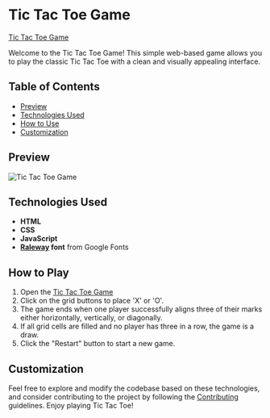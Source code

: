 # Tic Tac Toe Game

[Tic Tac Toe Game](https://umar-ashraf09.github.io/Tic-Tac-Toe-Game/)

Welcome to the Tic Tac Toe Game! This simple web-based game allows you to play the classic Tic Tac Toe with a clean and visually appealing interface.

## Table of Contents

- [Preview](#preview)
- [Technologies Used](#technologies-used)
- [How to Use](#how-to-use)
- [Customization](#customization)

## Preview

![Tic Tac Toe Game](https://github.com/Umar-Ashraf09/Tic-Tac-Toe-Game/assets/92431008/97889541-cc69-4681-9284-3ef9bc43e3dd)


## Technologies Used

- **HTML**
- **CSS**
- **JavaScript**
- **[Raleway](https://fonts.gooleapis.com/css2?family=Raleway:wght@700&display=swap) font** from Google Fonts

## How to Play

1. Open the [Tic Tac Toe Game](https://umar-ashraf09.github.io/Tic-Tac-Toe-Game/)
2. Click on the grid buttons to place 'X' or 'O'.
3. The game ends when one player successfully aligns three of their marks either horizontally, vertically, or diagonally.
4. If all grid cells are filled and no player has three in a row, the game is a draw.
5. Click the "Restart" button to start a new game.

## Customization

Feel free to explore and modify the codebase based on these technologies, and consider contributing to the project by following the [Contributing](#contributing) guidelines. Enjoy playing Tic Tac Toe!
